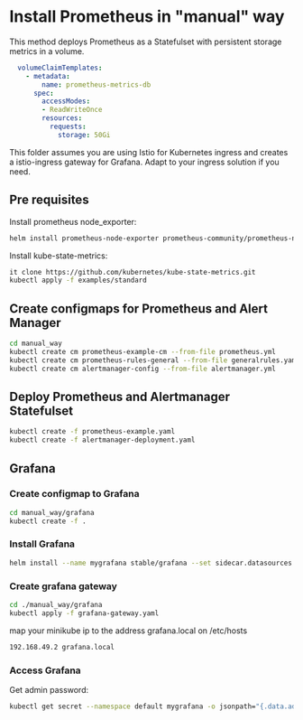 # Install Prometheus in "manual" way

This method deploys Prometheus as a Statefulset with persistent storage metrics in a volume.

```yaml
  volumeClaimTemplates:
    - metadata:
        name: prometheus-metrics-db
      spec:
        accessModes:
        - ReadWriteOnce
        resources:
          requests:
            storage: 50Gi      
```
This folder assumes you are using Istio for Kubernetes ingress and creates a istio-ingress gateway for Grafana. Adapt to your ingress solution if you need.

## Pre requisites

Install prometheus node_exporter:

```bash
helm install prometheus-node-exporter prometheus-community/prometheus-node-exporter
```
Install kube-state-metrics:

```bash
it clone https://github.com/kubernetes/kube-state-metrics.git
kubectl apply -f examples/standard
```

## Create configmaps for Prometheus and Alert Manager

```bash
cd manual_way
kubectl create cm prometheus-example-cm --from-file prometheus.yml
kubectl create cm prometheus-rules-general --from-file generalrules.yaml
kubectl create cm alertmanager-config --from-file alertmanager.yml
```

## Deploy Prometheus and Alertmanager Statefulset

```bash
kubectl create -f prometheus-example.yaml
kubectl create -f alertmanager-deployment.yaml
```

## Grafana

### Create configmap to Grafana

```bash
cd manual_way/grafana
kubectl create -f .
```

### Install Grafana

```bash
helm install --name mygrafana stable/grafana --set sidecar.datasources.enabled=true --set sidecar.dashboards.enabled=true --set sidecar.datasources.label=grafana_datasource --set sidecar.dashboards.label=grafana_dashboard
```

### Create grafana gateway

```bash
cd ./manual_way/grafana
kubectl apply -f grafana-gateway.yaml
```

map your minikube ip to the address grafana.local on /etc/hosts

```bash
192.168.49.2 grafana.local
```

### Access Grafana

Get admin password:

```bash
kubectl get secret --namespace default mygrafana -o jsonpath="{.data.admin-password}" | base64 --decode ; echo
```


